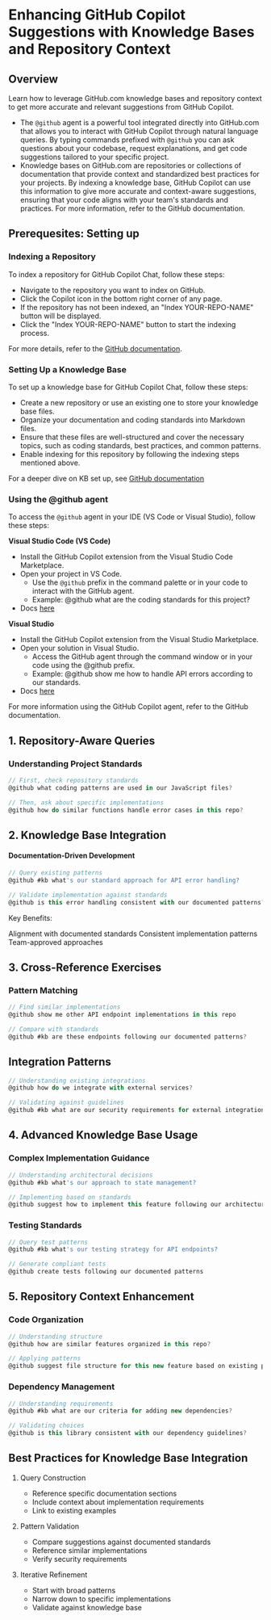 # Enhancing GitHub Copilot Suggestions with Knowledge Bases and Repository Context

## Overview

Learn how to leverage GitHub.com knowledge bases and repository context to get more accurate and relevant suggestions from GitHub Copilot.

- The `@github` agent is a powerful tool integrated directly into GitHub.com that allows you to interact with GitHub Copilot through natural language queries. By typing commands prefixed with `@github` you can ask questions about your codebase, request explanations, and get code suggestions tailored to your specific project. 
- Knowledge bases on GitHub.com are repositories or collections of documentation that provide context and standardized best practices for your projects. By indexing a knowledge base, GitHub Copilot can use this information to give more accurate and context-aware suggestions, ensuring that your code aligns with your team's standards and practices. For more information, refer to the GitHub documentation.

## Prerequesites: Setting up
### Indexing a Repository
To index a repository for GitHub Copilot Chat, follow these steps:
- Navigate to the repository you want to index on GitHub.
- Click the Copilot icon in the bottom right corner of any page.
- If the repository has not been indexed, an "Index YOUR-REPO-NAME" button will be displayed.
- Click the "Index YOUR-REPO-NAME" button to start the indexing process.

For more details, refer to the [GitHub documentation](https://docs.github.com/en/enterprise-cloud@latest/copilot/customizing-copilot/indexing-repositories-for-copilot-chat).

### Setting Up a Knowledge Base
To set up a knowledge base for GitHub Copilot Chat, follow these steps:
- Create a new repository or use an existing one to store your knowledge base files.
- Organize your documentation and coding standards into Markdown files.
- Ensure that these files are well-structured and cover the necessary topics, such as coding standards, best practices, and common patterns.
- Enable indexing for this repository by following the indexing steps mentioned above.

For a deeper dive on KB set up, see [GitHub documentation](https://docs.github.com/en/enterprise-cloud@latest/copilot/customizing-copilot/managing-copilot-knowledge-bases) 

### Using the @github agent
To access the `@github` agent in your IDE (VS Code or Visual Studio), follow these steps:

**Visual Studio Code (VS Code)**
- Install the GitHub Copilot extension from the Visual Studio Code Marketplace.
- Open your project in VS Code.
  - Use the `@github` prefix in the command palette or in your code to interact with the GitHub agent.
  - Example: @github what are the coding standards for this project?
- Docs [here](https://docs.github.com/en/copilot/using-github-copilot/asking-github-copilot-questions-in-your-ide)

**Visual Studio**
- Install the GitHub Copilot extension from the Visual Studio Marketplace.
- Open your solution in Visual Studio.
  - Access the GitHub agent through the command window or in your code using the @github prefix.
  - Example: @github show me how to handle API errors according to our standards.
- Docs [here](https://docs.github.com/en/copilot/using-github-copilot/asking-github-copilot-questions-in-your-ide?tool=visualstudio)

For more information using the GitHub Copilot agent, refer to the GitHub documentation.



## 1. Repository-Aware Queries

### Understanding Project Standards
```javascript
// First, check repository standards
@github what coding patterns are used in our JavaScript files?

// Then, ask about specific implementations
@github how do similar functions handle error cases in this repo?
```
## 2. Knowledge Base Integration

#### Documentation-Driven Development
```javascript
// Query existing patterns
@github #kb what's our standard approach for API error handling?

// Validate implementation against standards
@github is this error handling consistent with our documented patterns?
```

Key Benefits:

Alignment with documented standards
Consistent implementation patterns
Team-approved approaches


## 3. Cross-Reference Exercises

### Pattern Matching
```javascript
// Find similar implementations
@github show me other API endpoint implementations in this repo

// Compare with standards
@github #kb are these endpoints following our documented patterns?
```

## Integration Patterns
```javascript
// Understanding existing integrations
@github how do we integrate with external services?

// Validating against guidelines
@github #kb what are our security requirements for external integrations?
```

## 4. Advanced Knowledge Base Usage

### Complex Implementation Guidance
```javascript
// Understanding architectural decisions
@github #kb what's our approach to state management?

// Implementing based on standards
@github suggest how to implement this feature following our architecture
```

### Testing Standards
```javascript
// Query test patterns
@github #kb what's our testing strategy for API endpoints?

// Generate compliant tests
@github create tests following our documented patterns
```
## 5. Repository Context Enhancement

### Code Organization
```javascript
// Understanding structure
@github how are similar features organized in this repo?

// Applying patterns
@github suggest file structure for this new feature based on existing patterns
```

### Dependency Management
```javascript
// Understanding requirements
@github #kb what are our criteria for adding new dependencies?

// Validating choices
@github is this library consistent with our dependency guidelines?
```

## Best Practices for Knowledge Base Integration

1. Query Construction
   - Reference specific documentation sections
   - Include context about implementation requirements
   - Link to existing examples

2. Pattern Validation
   - Compare suggestions against documented standards
   - Reference similar implementations
   - Verify security requirements

3. Iterative Refinement
   - Start with broad patterns
   - Narrow down to specific implementations
   - Validate against knowledge base
